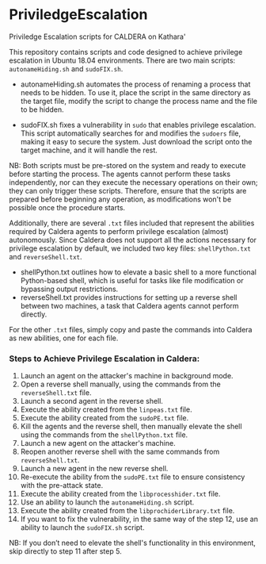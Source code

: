 # PriviledgeEscalation
Priviledge Escalation scripts for CALDERA on Kathara'

This repository contains scripts and code designed to achieve privilege escalation in Ubuntu 18.04 environments. There are two main scripts: `autonameHiding.sh` and `sudoFIX.sh`.

- autonameHiding.sh automates the process of renaming a process that needs to be hidden. To use it, place the script in the same directory as the target file, modify the script to change the process name and the file to be hidden.
  
- sudoFIX.sh fixes a vulnerability in `sudo` that enables privilege escalation. This script automatically searches for and modifies the `sudoers` file, making it easy to secure the system. Just download the script onto the target machine, and it will handle the rest.

NB: Both scripts must be pre-stored on the system and ready to execute before starting the process. The agents cannot perform these tasks independently, nor can they execute the necessary operations on their own; they can only trigger these scripts. Therefore, ensure that the scripts are prepared before beginning any operation, as modifications won't be possible once the procedure starts.

Additionally, there are several `.txt` files included that represent the abilities required by Caldera agents to perform privilege escalation (almost) autonomously. Since Caldera does not support all the actions necessary for privilege escalation by default, we included two key files: `shellPython.txt` and `reverseShell.txt`. 

- shellPython.txt outlines how to elevate a basic shell to a more functional Python-based shell, which is useful for tasks like file modification or bypassing output restrictions.
- reverseShell.txt provides instructions for setting up a reverse shell between two machines, a task that Caldera agents cannot perform directly.

For the other `.txt` files, simply copy and paste the commands into Caldera as new abilities, one for each file.

### Steps to Achieve Privilege Escalation in Caldera:

1. Launch an agent on the attacker's machine in background mode.
2. Open a reverse shell manually, using the commands from the `reverseShell.txt` file.
3. Launch a second agent in the reverse shell.
4. Execute the ability created from the `linpeas.txt` file.
5. Execute the ability created from the `sudoPE.txt` file.
6. Kill the agents and the reverse shell, then manually elevate the shell using the commands from the `shellPython.txt` file.
7. Launch a new agent on the attacker's machine.
8. Reopen another reverse shell with the same commands from `reverseShell.txt`.
9. Launch a new agent in the new reverse shell.
10. Re-execute the ability from the `sudoPE.txt` file to ensure consistency with the pre-attack state.
11. Execute the ability created from the `libprocesshider.txt` file.
12. Use an ability to launch the `autonameHiding.sh` script.
13. Execute the ability created from the `libprochiderLibrary.txt` file.
14. If you want to fix the vulnerability, in the same way of the step 12, use an ability to launch the `sudoFIX.sh` script.

NB: If you don’t need to elevate the shell's functionality in this environment, skip directly to step 11 after step 5.
